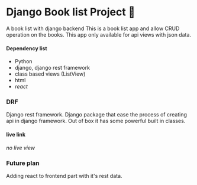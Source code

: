 
# Django Book list Project 📖
A book list with django backend 
This is a book list app and allow CRUD operation on the books. This app only available for api views with json data. 


#### Dependency list
- Python
- django, django rest framework
- class based views (ListView)
- html
- *react*

### DRF 
Django rest framework. Django package that ease the process of creating api in django framework. Out of box it has some powerful built in classes. 

#### live link
_no live view_

### Future plan
Adding react to frontend part with it's rest data. 

